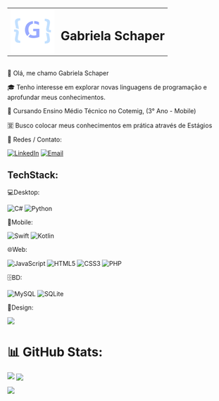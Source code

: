 <table>
  <tr>
    <td><img src="image.png" alt="Minha imagem" width="100"/></td>
    <td><h1>Gabriela Schaper</h1></td>
  </tr>
</table>

## 

👋 Olá, me chamo Gabriela Schaper

🎓 Tenho interesse em explorar novas linguagens de programação e aprofundar meus conhecimentos.

📖 Cursando Ensino Médio Técnico no Cotemig, (3° Ano - Mobile)

🈺 Busco colocar meus conhecimentos em prática através de Estágios

📧 Redes / Contato:

[![LinkedIn](https://img.shields.io/badge/LinkedIn-%230077B5.svg?style=for-the-badge&logo=linkedin&logoColor=white)](https://www.linkedin.com/in/gabrielaschaper/) [![Email](https://img.shields.io/badge/Email-99AAFF.svg?style=for-the-badge)](mailto:gabrielasch2409@gmail.com)

## TechStack:

💻Desktop: 

![C#](https://img.shields.io/badge/c%23-99AAFF.svg?style=for-the-badge&logo=csharp&logoColor=white) ![Python](https://img.shields.io/badge/python-99AAFF?style=for-the-badge&logo=python&logoColor=white)

📱Mobile:

![Swift](https://img.shields.io/badge/swift-5340C0?style=for-the-badge&logo=swift&logoColor=white) ![Kotlin](https://img.shields.io/badge/kotlin-5340C0.svg?style=for-the-badge&logo=kotlin&logoColor=white)

🌐Web:

![JavaScript](https://img.shields.io/badge/javascript-C2E0FF.svg?style=for-the-badge&logo=javascript&logoColor=090C11) ![HTML5](https://img.shields.io/badge/html5-C2E0FF.svg?style=for-the-badge&logo=html5&logoColor=090C11) ![CSS3](https://img.shields.io/badge/css3-C2E0FF.svg?style=for-the-badge&logo=css3&logoColor=090C11)  ![PHP](https://img.shields.io/badge/php-C2E0FF.svg?style=for-the-badge&logo=php&logoColor=090C11)

🗄️BD:

![MySQL](https://img.shields.io/badge/mysql-1E2A77.svg?style=for-the-badge&logo=mysql&logoColor=white) ![SQLite](https://img.shields.io/badge/sqlite-1E2A77.svg?style=for-the-badge&logo=sqlite&logoColor=white)

🎨Design: 

<img src="https://img.shields.io/badge/figma-A7ECFF.svg?&style=for-the-badge&logo=figma&logoColor=090C11" />




# 📊 GitHub Stats:

<p><img align="left" src="https://github-readme-streak-stats.herokuapp.com/?user=GabiScha&theme=tokyonight&hide_border=false" /></p>

<p>&nbsp;<img align="center" src="https://github-readme-stats.vercel.app/api/top-langs/?username=GabiScha&theme=tokyonight&hide_border=false&include_all_commits=false&count_private=false&layout=compact" /></p>


<p><img align="left" src="https://github-readme-stats.vercel.app/api?username=GabiScha&theme=tokyonight&hide_border=false&include_all_commits=false&count_private=false" /></p>

